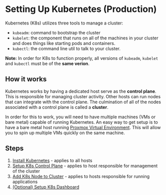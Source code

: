 # Setting Up Kubernetes (Production)

Kubernetes (K8s) utilizes three tools to manage a cluster:

- `kubeadm`: command to bootstrap the cluster
- `kubelet`: the component that runs on all of the machines in your cluster and does things like starting pods and containers.
- `kubectl`: the command line util to talk to your cluster.

**Note:** In order for K8s to function properly, all versions of `kubeadm`, `kubelet` and `kubectl` must be of the **same verion**.

## How it works

Kubernetes works by having a dedicated host serve as the **control plane**. This is responsible for managing cluster activity. Other hosts can run nodes that can integrate with the control plane. The culmination of all of the nodes associated with a control plane is called a **cluster**.

In order for this to work, you will need to have multiple machines (VMs or bare metal) capable of running Kubernetes. An easy way to get setup is to have a bare metal host running [Proxmox Virtual Environment](../../proxmox_ve/README.md). This will allow you to spin up multiple VMs quickly on the same machine.

## Steps

1. [Install Kubernetes](installation/README.md) - applies to all hosts
2. [Setup K8s Control Plane](control_plane/README.md) - applies to host responsible for management of the cluster
3. [Add K8s Node to Cluster](control_plane/README.md#add-nodes-to-cluster) - applies to hosts responsible for running applications
4. [(Optional) Setup K8s Dashboard](gui/README.md)
